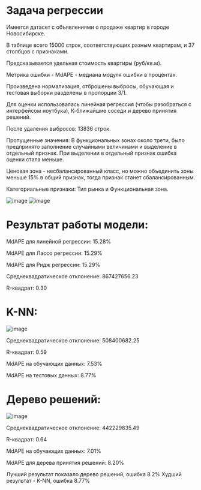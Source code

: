 # Задача регрессии

Имеется датасет с объявлениями о продаже квартир в городе Новосибирске. 

В таблице всего 15000 строк, соответствующих разным квартирам, и 37 столбцов с признаками.

Предсказывается удельная стоимость квартиры (руб/кв.м).

Метрика ошибки - MdAPE - медиана модуля ошибки в процентах.

Произведена нормализация, отброшены выбросы, обучающая и тестовая выборки разделены в пропорции 3/1.

Для оценки использовалась линейная регрессия (чтобы разобраться с интерфейсом ноутбука), К-ближайшие соседи и дерево принятия решений.

После удаления выбросов: 13836 строк.

Пропущенные значения: В функциональных зонах около трети, было предпринято заполнение случайными величинами и выделение в отдельный признак.
При выделении в отдельный признак ошибка оценки стала меньше. 

Ценовая зона - несбалансированный класс, но можно объединить зоны меньше 15% в общий признак, тогда признак станет сбалансированным.

Категориальные признаки: Тип рынка и Функциональная зона.


![image](https://github.com/user-attachments/assets/549d783c-0013-46a9-9816-4908dbb4350d)
![image](https://github.com/user-attachments/assets/0644ce5d-633f-4330-afcc-56cf50468a6b)



# Результат работы модели:

MdAPE для линейной регрессии: 15.28%

MdAPE для Лассо регрессии: 15.29%

MdAPE для Ридж регрессии: 15.29%

Среднеквадратическое отклонение: 867427656.23

R-квадрат: 0.30

# K-NN:

![image](https://github.com/user-attachments/assets/7cf8e96d-f3dc-4e7b-a9bd-6dcaacbce5af)


Среднеквадратическое отклонение: 508400682.25

R-квадрат: 0.59

MdAPE на обучающих данных: 7.53%

MdAPE на тестовых данных: 8.77%

# Дерево решений:


![image](https://github.com/user-attachments/assets/6b50cefc-1725-41be-b35e-3e9a6af4ee6e)


Среднеквадратическое отклонение: 442229835.49

R-квадрат: 0.64

MdAPE на обучающих данных: 7.01%

MdAPE для дерева принятия решений: 8.20%

Лучший результат показало дерево решений, ошибка 8.2%
Худший результат - K-NN, ошибка 8.77%
